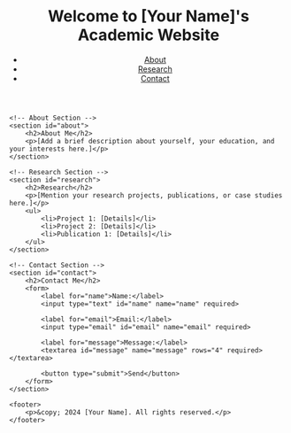 <!DOCTYPE html>
<html lang="en">
<head>
    <meta charset="UTF-8">
    <meta name="viewport" content="width=device-width, initial-scale=1.0">
    <title>Academic Portfolio</title>
    <link rel="stylesheet" href="style.css">
</head>
<body>
    <!-- Header Section -->
    <header>
        <h1>Welcome to [Your Name]'s Academic Website</h1>
        <nav>
            <ul>
                <li><a href="#about">About</a></li>
                <li><a href="#research">Research</a></li>
                <li><a href="#contact">Contact</a></li>
            </ul>
        </nav>
    </header>

    <!-- About Section -->
    <section id="about">
        <h2>About Me</h2>
        <p>[Add a brief description about yourself, your education, and your interests here.]</p>
    </section>

    <!-- Research Section -->
    <section id="research">
        <h2>Research</h2>
        <p>[Mention your research projects, publications, or case studies here.]</p>
        <ul>
            <li>Project 1: [Details]</li>
            <li>Project 2: [Details]</li>
            <li>Publication 1: [Details]</li>
        </ul>
    </section>

    <!-- Contact Section -->
    <section id="contact">
        <h2>Contact Me</h2>
        <form>
            <label for="name">Name:</label>
            <input type="text" id="name" name="name" required>

            <label for="email">Email:</label>
            <input type="email" id="email" name="email" required>

            <label for="message">Message:</label>
            <textarea id="message" name="message" rows="4" required></textarea>

            <button type="submit">Send</button>
        </form>
    </section>

    <footer>
        <p>&copy; 2024 [Your Name]. All rights reserved.</p>
    </footer>
</body>
</html>
